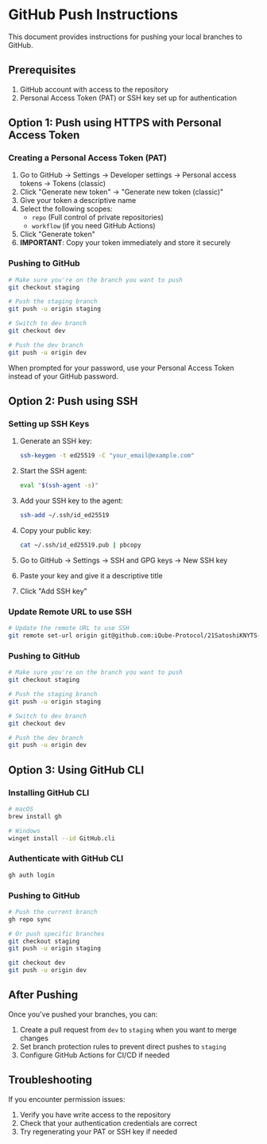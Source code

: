 # GitHub Push Instructions

This document provides instructions for pushing your local branches to GitHub.

## Prerequisites

1. GitHub account with access to the repository
2. Personal Access Token (PAT) or SSH key set up for authentication

## Option 1: Push using HTTPS with Personal Access Token

### Creating a Personal Access Token (PAT)

1. Go to GitHub → Settings → Developer settings → Personal access tokens → Tokens (classic)
2. Click "Generate new token" → "Generate new token (classic)"
3. Give your token a descriptive name
4. Select the following scopes:
   - `repo` (Full control of private repositories)
   - `workflow` (if you need GitHub Actions)
5. Click "Generate token"
6. **IMPORTANT**: Copy your token immediately and store it securely

### Pushing to GitHub

```bash
# Make sure you're on the branch you want to push
git checkout staging

# Push the staging branch
git push -u origin staging

# Switch to dev branch
git checkout dev

# Push the dev branch
git push -u origin dev
```

When prompted for your password, use your Personal Access Token instead of your GitHub password.

## Option 2: Push using SSH

### Setting up SSH Keys

1. Generate an SSH key:
   ```bash
   ssh-keygen -t ed25519 -C "your_email@example.com"
   ```

2. Start the SSH agent:
   ```bash
   eval "$(ssh-agent -s)"
   ```

3. Add your SSH key to the agent:
   ```bash
   ssh-add ~/.ssh/id_ed25519
   ```

4. Copy your public key:
   ```bash
   cat ~/.ssh/id_ed25519.pub | pbcopy
   ```

5. Go to GitHub → Settings → SSH and GPG keys → New SSH key
6. Paste your key and give it a descriptive title
7. Click "Add SSH key"

### Update Remote URL to use SSH

```bash
# Update the remote URL to use SSH
git remote set-url origin git@github.com:iQube-Protocol/21SatoshiKNYTS-Reservation-Portal.git
```

### Pushing to GitHub

```bash
# Make sure you're on the branch you want to push
git checkout staging

# Push the staging branch
git push -u origin staging

# Switch to dev branch
git checkout dev

# Push the dev branch
git push -u origin dev
```

## Option 3: Using GitHub CLI

### Installing GitHub CLI

```bash
# macOS
brew install gh

# Windows
winget install --id GitHub.cli
```

### Authenticate with GitHub CLI

```bash
gh auth login
```

### Pushing to GitHub

```bash
# Push the current branch
gh repo sync

# Or push specific branches
git checkout staging
git push -u origin staging

git checkout dev
git push -u origin dev
```

## After Pushing

Once you've pushed your branches, you can:

1. Create a pull request from `dev` to `staging` when you want to merge changes
2. Set branch protection rules to prevent direct pushes to `staging`
3. Configure GitHub Actions for CI/CD if needed

## Troubleshooting

If you encounter permission issues:
1. Verify you have write access to the repository
2. Check that your authentication credentials are correct
3. Try regenerating your PAT or SSH key if needed
